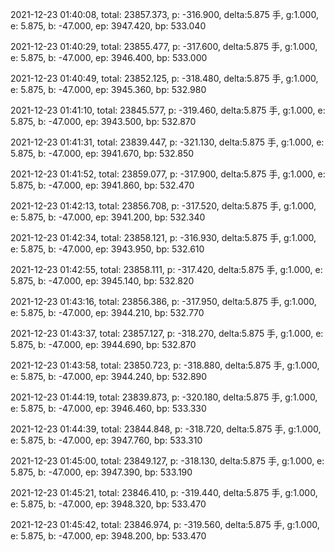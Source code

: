 2021-12-23 01:40:08, total: 23857.373, p: -316.900, delta:5.875 手, g:1.000, e: 5.875, b: -47.000, ep: 3947.420, bp: 533.040

2021-12-23 01:40:29, total: 23855.477, p: -317.600, delta:5.875 手, g:1.000, e: 5.875, b: -47.000, ep: 3946.400, bp: 533.000

2021-12-23 01:40:49, total: 23852.125, p: -318.480, delta:5.875 手, g:1.000, e: 5.875, b: -47.000, ep: 3945.360, bp: 532.980

2021-12-23 01:41:10, total: 23845.577, p: -319.460, delta:5.875 手, g:1.000, e: 5.875, b: -47.000, ep: 3943.500, bp: 532.870

2021-12-23 01:41:31, total: 23839.447, p: -321.130, delta:5.875 手, g:1.000, e: 5.875, b: -47.000, ep: 3941.670, bp: 532.850

2021-12-23 01:41:52, total: 23859.077, p: -317.900, delta:5.875 手, g:1.000, e: 5.875, b: -47.000, ep: 3941.860, bp: 532.470

2021-12-23 01:42:13, total: 23856.708, p: -317.520, delta:5.875 手, g:1.000, e: 5.875, b: -47.000, ep: 3941.200, bp: 532.340

2021-12-23 01:42:34, total: 23858.121, p: -316.930, delta:5.875 手, g:1.000, e: 5.875, b: -47.000, ep: 3943.950, bp: 532.610

2021-12-23 01:42:55, total: 23858.111, p: -317.420, delta:5.875 手, g:1.000, e: 5.875, b: -47.000, ep: 3945.140, bp: 532.820

2021-12-23 01:43:16, total: 23856.386, p: -317.950, delta:5.875 手, g:1.000, e: 5.875, b: -47.000, ep: 3944.210, bp: 532.770

2021-12-23 01:43:37, total: 23857.127, p: -318.270, delta:5.875 手, g:1.000, e: 5.875, b: -47.000, ep: 3944.690, bp: 532.870

2021-12-23 01:43:58, total: 23850.723, p: -318.880, delta:5.875 手, g:1.000, e: 5.875, b: -47.000, ep: 3944.240, bp: 532.890

2021-12-23 01:44:19, total: 23839.873, p: -320.180, delta:5.875 手, g:1.000, e: 5.875, b: -47.000, ep: 3946.460, bp: 533.330

2021-12-23 01:44:39, total: 23844.848, p: -318.720, delta:5.875 手, g:1.000, e: 5.875, b: -47.000, ep: 3947.760, bp: 533.310

2021-12-23 01:45:00, total: 23849.127, p: -318.130, delta:5.875 手, g:1.000, e: 5.875, b: -47.000, ep: 3947.390, bp: 533.190

2021-12-23 01:45:21, total: 23846.410, p: -319.440, delta:5.875 手, g:1.000, e: 5.875, b: -47.000, ep: 3948.320, bp: 533.470

2021-12-23 01:45:42, total: 23846.974, p: -319.560, delta:5.875 手, g:1.000, e: 5.875, b: -47.000, ep: 3948.200, bp: 533.470